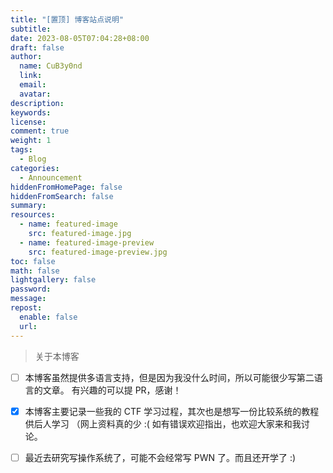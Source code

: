 ```yaml
---
title: "[置顶] 博客站点说明"
subtitle:
date: 2023-08-05T07:04:28+08:00
draft: false
author:
  name: CuB3y0nd
  link:
  email:
  avatar:
description:
keywords:
license:
comment: true
weight: 1
tags:
  - Blog
categories:
  - Announcement
hiddenFromHomePage: false
hiddenFromSearch: false
summary:
resources:
  - name: featured-image
    src: featured-image.jpg
  - name: featured-image-preview
    src: featured-image-preview.jpg
toc: false
math: false
lightgallery: false
password:
message:
repost:
  enable: false
  url:
---
```


> 关于本博客

<!--more-->

- [ ] 本博客虽然提供多语言支持，但是因为我没什么时间，所以可能很少写第二语言的文章。
有兴趣的可以提 PR，感谢！

- [x] 本博客主要记录一些我的 CTF 学习过程，其次也是想写一份比较系统的教程供后人学习
（网上资料真的少 :( 如有错误欢迎指出，也欢迎大家来和我讨论。

- [ ] 最近去研究写操作系统了，可能不会经常写 PWN 了。而且还开学了 :)

